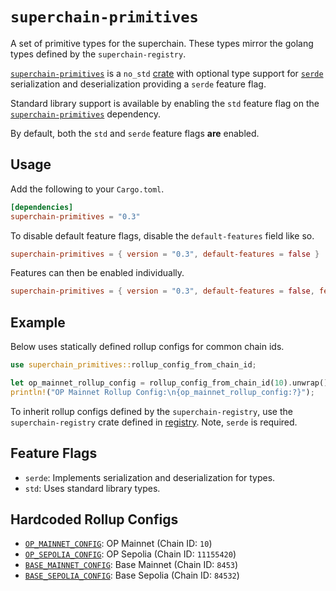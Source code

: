 # `superchain-primitives`

A set of primitive types for the superchain.
These types mirror the golang types defined by the `superchain-registry`.

[`superchain-primitives`][sp] is a `no_std` [crate][rpc] with optional type support for
[`serde`][serde] serialization and deserialization providing a `serde` feature flag.

Standard library support is available by enabling the `std` feature flag on the
[`superchain-primitives`][sp] dependency.

By default, both the `std` and `serde` feature flags **are** enabled.

## Usage

Add the following to your `Cargo.toml`.

```toml
[dependencies]
superchain-primitives = "0.3"
```

To disable default feature flags, disable the `default-features` field like so.

```toml
superchain-primitives = { version = "0.3", default-features = false }
```

Features can then be enabled individually.

```toml
superchain-primitives = { version = "0.3", default-features = false, features = [ "std" ] }
```

## Example

Below uses statically defined rollup configs for common chain ids.

```rust
use superchain_primitives::rollup_config_from_chain_id;

let op_mainnet_rollup_config = rollup_config_from_chain_id(10).unwrap();
println!("OP Mainnet Rollup Config:\n{op_mainnet_rollup_config:?}");
```

To inherit rollup configs defined by the `superchain-registry`,
use the `superchain-registry` crate defined in [registry][r].
Note, `serde` is required.

## Feature Flags

- `serde`: Implements serialization and deserialization for types.
- `std`: Uses standard library types.

## Hardcoded Rollup Configs

- [`OP_MAINNET_CONFIG`][rcfg]: OP Mainnet (Chain ID: `10`)
- [`OP_SEPOLIA_CONFIG`][rcfg]: OP Sepolia (Chain ID: `11155420`)
- [`BASE_MAINNET_CONFIG`][rcfg]: Base Mainnet (Chain ID: `8453`)
- [`BASE_SEPOLIA_CONFIG`][rcfg]: Base Sepolia (Chain ID: `84532`)

<!-- Hyperlinks -->

[r]: ../registry
[rpc]: ./Cargo.toml
[rcfg]: ./src/rollup_config.rs

[serde]: https://crates.io/crates/serde
[sp]: https://crates.io/crates/superchain-primitives
